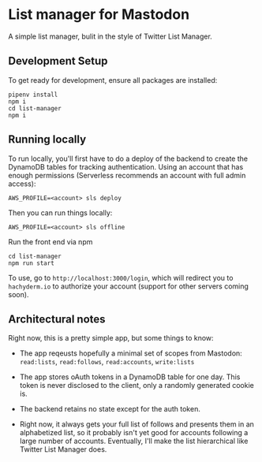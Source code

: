 # List manager for Mastodon

A simple list manager, bulit in the style of Twitter List Manager.

## Development Setup

To get ready for development, ensure all packages are installed:

```
pipenv install
npm i
cd list-manager
npm i
```

## Running locally

To run locally, you'll first have to do a deploy of the backend to create the
DynamoDB tables for tracking authentication. Using an account that has enough
permissions (Serverless recommends an account with full admin access):

```
AWS_PROFILE=<account> sls deploy
```

Then you can run things locally:

```
AWS_PROFILE=<account> sls offline
```

Run the front end via npm

```
cd list-manager
npm run start
```

To use, go to `http://localhost:3000/login`, which will redirect you to
`hachyderm.io` to authorize your account (support for other servers coming
soon).

## Architectural notes

Right now, this is a pretty simple app, but some things to know:

- The app reqeusts hopefully a minimal set of scopes from Mastodon:
  `read:lists`, `read:follows`, `read:accounts`, `write:lists`

- The app stores oAuth tokens in a DynamoDB table for one day. This token is
  never disclosed to the client, only a randomly generated cookie is.

- The backend retains no state except for the auth token.

- Right now, it always gets your full list of follows and presents them in an
  alphabetized list, so it probably isn't yet good for accounts following a
  large number of accounts. Eventually, I'll make the list hierarchical like
  Twitter List Manager does.
